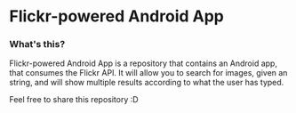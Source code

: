 # Flickr-powered Android App
### What's this?
Flickr-powered Android App is a repository that contains an Android app, that consumes the Flickr API. It will allow you to search for images, given an string, and will show multiple results according to what the user has typed.

Feel free to share this repository :D 